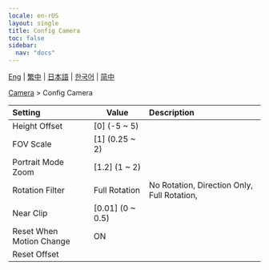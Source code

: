 ```yaml
---
locale: en-rUS
layout: single
title: Config Camera
toc: false
sidebar:
  nav: "docs"
---
```

[Eng](/dancexr/menu/2025.4/scene/config_camera) | [繁中](/tw/dancexr/menu/2025.4/scene/config_camera) | [日本語](/jp/dancexr/menu/2025.4/scene/config_camera) | [한국어](/kr/dancexr/menu/2025.4/scene/config_camera) | [简中](/zh/dancexr/menu/2025.4/scene/config_camera)

[Camera](../menu#Camera) > Config Camera



| Setting | Value | Description |
| :--- | --- | :--- |
| Height Offset | [0] (-5 ~ 5) | 
| FOV Scale | [1] (0.25 ~ 2) | 
| Portrait Mode Zoom | [1.2] (1 ~ 2) | 
| Rotation Filter | Full Rotation | No Rotation, Direction Only, Full Rotation, 
| Near Clip | [0.01] (0 ~ 0.5) | 
| Reset When Motion Change | ON | 
| Reset Offset || 
